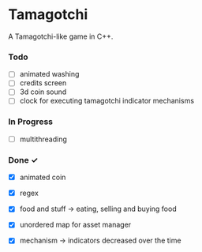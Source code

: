 # Tamagotchi

A Tamagotchi-like game in C++.


### Todo

- [ ] animated washing  
- [ ] credits screen  
- [ ] 3d coin sound  
- [ ] clock for executing tamagotchi indicator mechanisms

### In Progress

- [ ] multithreading

### Done ✓

- [x] animated coin
- [x] regex
- [x] food and stuff -> eating, selling and buying food
- [x] unordered map for asset manager  
- [x] mechanism -> indicators decreased over the time

